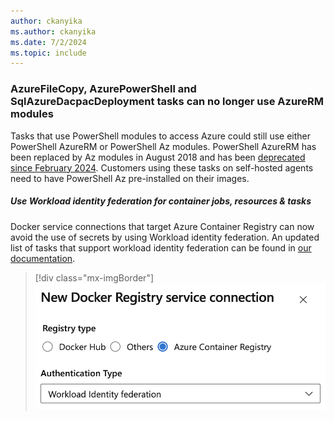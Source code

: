 ```yaml
---
author: ckanyika
ms.author: ckanyika
ms.date: 7/2/2024
ms.topic: include
---
```


### AzureFileCopy, AzurePowerShell and SqlAzureDacpacDeployment tasks can no longer use AzureRM modules

Tasks that use PowerShell modules to access Azure could still use either PowerShell AzureRM or PowerShell Az modules. PowerShell AzureRM has been replaced by Az modules in August 2018 and has been [deprecated since February 2024](https://learn.microsoft.com/powershell/azure/migrate-from-azurerm-to-az). Customers using these tasks on self-hosted agents need to have PowerShell Az pre-installed on their images.



##### Use Workload identity federation for container jobs, resources & tasks

Docker service connections that target Azure Container Registry can now avoid the use of secrets by using Workload identity federation. An updated list of tasks that support workload identity federation can be found in [our documentation](https://aka.ms/azdo-rm-workload-identity-tasks).

> [!div class="mx-imgBorder"]
> ![Screenshot of oidc collaboration.](../../media/241-pipelines-01.png "Screenshot of oidc collaboration")
